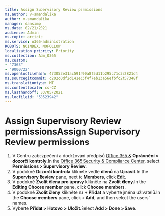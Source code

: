 ```yaml
---
title: Assign Supervisory Review permissions
ms.author: v-smandalika
author: v-smandalika
manager: dansimp
ms.date: 02/21/2021
audience: Admin
ms.topic: article
ms.service: o365-administration
ROBOTS: NOINDEX, NOFOLLOW
localization_priority: Priority
ms.collection: Adm_O365
ms.custom:
- "7363"
- "9000722"
ms.openlocfilehash: 473053e31ac591490a8f5d11b295c71c3e2821d4
ms.sourcegitcommit: c202c0df2d141e63f4f7eb13a56efbfc2f57348f
ms.translationtype: MT
ms.contentlocale: cs-CZ
ms.lasthandoff: 03/05/2021
ms.locfileid: "50523942"
---
```

# <a name="assign-supervisory-review-permissions"></a><span data-ttu-id="4f239-102">Assign Supervisory Review permissions</span><span class="sxs-lookup"><span data-stu-id="4f239-102">Assign Supervisory Review permissions</span></span>

1. <span data-ttu-id="4f239-103">V Centru zabezpečení a dodržování předpisů [Office 365 &](https://sip.protection.office.com/homepage) **Oprávnění > dozorčí kontroly.**</span><span class="sxs-lookup"><span data-stu-id="4f239-103">In the [Office 365 Security & Compliance Center](https://sip.protection.office.com/homepage), select **Permissions > Supervisory Review**.</span></span>
2. <span data-ttu-id="4f239-104">V podokně **Dozorčí kontrola** klikněte vedle **členů** na **Upravit.**</span><span class="sxs-lookup"><span data-stu-id="4f239-104">In the **Supervisory Review** pane, next to **Members**, click **Edit**.</span></span>
3. <span data-ttu-id="4f239-105">V podokně **Zvolit člena pro úpravy** klikněte na **Zvolit členy.**</span><span class="sxs-lookup"><span data-stu-id="4f239-105">In the **Editing Choose member** pane, click **Choose members**.</span></span>
4. <span data-ttu-id="4f239-106">V podokně **Zvolit členy** klikněte na **+ Přidat** a vyberte jména uživatelů.</span><span class="sxs-lookup"><span data-stu-id="4f239-106">In the **Choose members** pane, click **+ Add**, and then select the users' names.</span></span>
5. <span data-ttu-id="4f239-107">Vyberte **Přidat > Hotovo > Uložit.**</span><span class="sxs-lookup"><span data-stu-id="4f239-107">Select **Add > Done > Save**.</span></span>